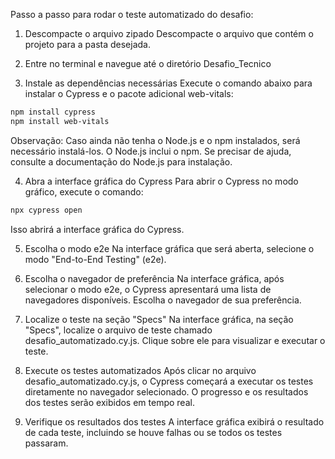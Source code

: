 Passo a passo para rodar o teste automatizado do desafio:

1. Descompacte o arquivo zipado
Descompacte o arquivo que contém o projeto para a pasta desejada.

2. Entre no terminal e navegue até o diretório Desafio_Tecnico

3. Instale as dependências necessárias
Execute o comando abaixo para instalar o Cypress e o pacote adicional web-vitals:

```bash
npm install cypress
npm install web-vitals
```
Observação: Caso ainda não tenha o Node.js e o npm instalados, será necessário instalá-los. O Node.js inclui o npm. Se precisar de ajuda, consulte a documentação do Node.js para instalação.

4. Abra a interface gráfica do Cypress
Para abrir o Cypress no modo gráfico, execute o comando:

```bash
npx cypress open
```

Isso abrirá a interface gráfica do Cypress.

5. Escolha o modo e2e
Na interface gráfica que será aberta, selecione o modo "End-to-End Testing" (e2e).

6. Escolha o navegador de preferência
Na interface gráfica, após selecionar o modo e2e, o Cypress apresentará uma lista de navegadores disponíveis. Escolha o navegador de sua preferência.

7. Localize o teste na seção "Specs"
Na interface gráfica, na seção "Specs", localize o arquivo de teste chamado desafio_automatizado.cy.js. Clique sobre ele para visualizar e executar o teste.

8. Execute os testes automatizados
Após clicar no arquivo desafio_automatizado.cy.js, o Cypress começará a executar os testes diretamente no navegador selecionado. O progresso e os resultados dos testes serão exibidos em tempo real.

9. Verifique os resultados dos testes
A interface gráfica exibirá o resultado de cada teste, incluindo se houve falhas ou se todos os testes passaram.